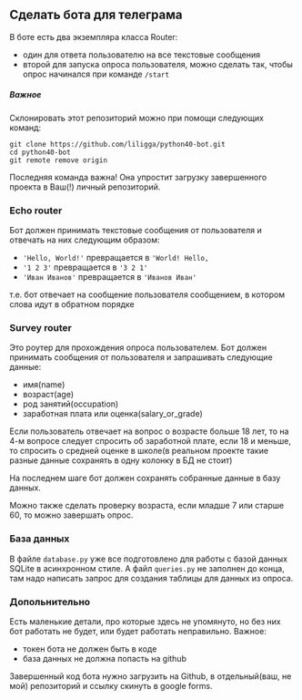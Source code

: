 ## Сделать бота для телеграма

В боте есть два экземпляра класса Router:

- один для ответа пользователю на все текстовые сообщения
- второй для запуска опроса пользователя, можно сделать так, чтобы опрос начинался при команде `/start`

##### Важное

Склонировать этот репозиторий можно при помощи следующих команд:

```shell
git clone https://github.com/liligga/python40-bot.git
cd python40-bot
git remote remove origin
```

Последняя команда важна! Она упростит загрузку завершенного проекта в Ваш(!) личный репозиторий.

### Echo router

Бот должен принимать текстовые сообщения от пользователя и отвечать на них следующим образом:

- `'Hello, World!'` превращается в `'World! Hello,`
- `'1 2 3'` превращается в `'3 2 1'`
- `'Иван Иванов'` превращается в `'Иванов Иван'`

т.е. бот отвечает на сообщение пользователя сообщением, в котором слова идут в обратном порядке

### Survey router

Это роутер для прохождения опроса пользователем. Бот должен принимать сообщения от пользователя и запрашивать следующие данные:

- имя(name)
- возраст(age)
- род занятий(occupation)
- заработная плата или оценка(salary_or_grade)

Если пользователь отвечает на вопрос о возрасте больше 18 лет, то на 4-м вопросе следует спросить об заработной плате,
если 18 и меньше, то спросить о средней оценке в школе(в реальном проекте такие разные данные сохранять в одну колонку в БД не стоит)

На последнем шаге бот должен сохранять собранные данные в базу данных.

Можно также сделать проверку возраста, если младше 7 или старше 60, то можно завершать опрос.

### База данных

В файле `database.py` уже все подготовлено для работы с базой данных SQLite в асинхронном стиле.
А файл `queries.py` не заполнен до конца, там надо написать запрос для создания таблицы для данных из опроса.

### Допольнительно

Есть маленькие детали, про которые здесь не упомянуто, но без них бот работать не будет, или будет работать неправильно.
Важное:

- токен бота не должен быть в коде
- база данных не должна попасть на github

Завершенный код бота нужно загрузить на Github, в отдельный(ваш, не мой) репозиторий и ссылку скинуть в google forms.
